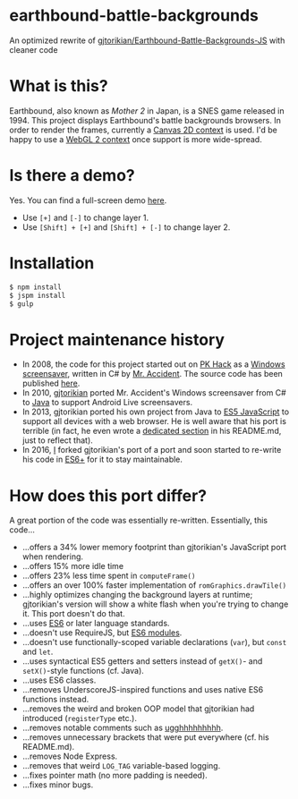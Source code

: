 # earthbound-battle-backgrounds
An optimized rewrite of [gjtorikian/Earthbound-Battle-Backgrounds-JS](https://github.com/gjtorikian/Earthbound-Battle-Backgrounds-JS) with cleaner code

# What is this?
Earthbound, also known as *Mother 2* in Japan, is a SNES game released in 1994. This project displays Earthbound's battle backgrounds browsers. In order to render the frames, currently a [Canvas 2D context](https://www.w3.org/TR/2dcontext/) is used. I'd be happy to use a [WebGL 2 context](https://www.khronos.org/registry/webgl/specs/latest/2.0/) once support is more wide-spread.

# Is there a demo?
Yes. You can find a full-screen demo [here](https://kdex.github.io/earthbound-battle-backgrounds).
- Use `[+]` and `[-]` to change layer 1.
- Use `[Shift] + [+]` and `[Shift] + [-]` to change layer 2.

# Installation
```bash
$ npm install
$ jspm install
$ gulp
```

# Project maintenance history
- In 2008, the code for this project started out on [PK Hack](http://starmen.net/pkhack/) as a [Windows screensaver](https://forum.starmen.net/forum/Fan/Games/Kraken-EB-Battle-Animation-Screensaver/first), written in C# by [Mr. Accident](https://forum.starmen.net/members/168). The source code has been published [here](https://github.com/gjtorikian/kraken).
- In 2010, [gjtorikian](https://github.com/gjtorikian) ported Mr. Accident's Windows screensaver from C# to [Java](https://github.com/gjtorikian/Earthbound-Battle-Backgrounds) to support Android Live screensavers.
- In 2013, gjtorikian ported his own project from Java to [ES5 JavaScript](https://github.com/gjtorikian/Earthbound-Battle-Backgrounds-JS) to support all devices with a web browser. He is well aware that his port is terrible (in fact, he even wrote a [dedicated section](https://github.com/gjtorikian/Earthbound-Battle-Backgrounds-JS/blob/gh-pages/README.md#why-is-this-code-so-terrible) in his README.md, just to reflect that).
- In 2016, [I](https://github.com/kdex) forked gjtorikian's port of a port and soon started to re-write his code in [ES6+](https://github.com/kdex/earthbound-battle-backgrounds) for it to stay maintainable.

# How does this port differ?
A great portion of the code was essentially re-written. Essentially, this code…
- …offers a 34% lower memory footprint than gjtorikian's JavaScript port when rendering.
- …offers 15% more idle time
- …offers 23% less time spent in `computeFrame()`
- …offers an over 100% faster implementation of `romGraphics.drawTile()`
- …highly optimizes changing the background layers at runtime; gjtorikian's version will show a white flash when you're trying to change it. This port doesn't do that.
- …uses [ES6](http://www.ecma-international.org/ecma-262/6.0/) or later language standards.
- …doesn't use RequireJS, but [ES6 modules](http://www.2ality.com/2014/09/es6-modules-final.html).
- …doesn't use functionally-scoped variable declarations (`var`), but `const` and `let`.
- …uses syntactical ES5 getters and setters instead of `getX()`- and `setX()`-style functions (cf. Java).
- …uses ES6 classes.
- …removes UnderscoreJS-inspired functions and uses native ES6 functions instead.
- …removes the weird and broken OOP model that gjtorikian had introduced (`registerType` etc.).
- …removes notable comments such as [ugghhhhhhhhh](https://github.com/gjtorikian/Earthbound-Battle-Backgrounds-JS/blob/gh-pages/src/read_bgs_dat.js#L27).
- …removes unnecessary brackets that were put everywhere (cf. his README.md).
- …removes Node Express.
- …removes that weird `LOG_TAG` variable-based logging.
- …fixes pointer math (no more padding is needed).
- …fixes minor bugs.
